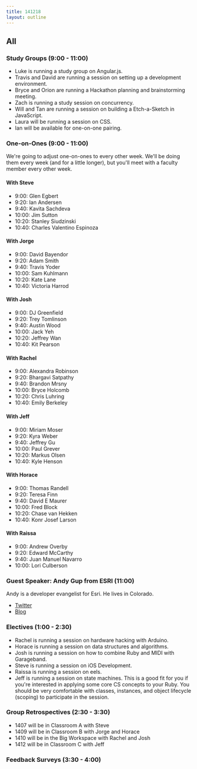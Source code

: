 ```yaml
---
title: 141218
layout: outline
---
```


## All

### Study Groups (9:00 - 11:00)

* Luke is running a study group on Angular.js.
* Travis and David are running a session on setting up a development environment.
* Bryce and Orion are running a Hackathon planning and brainstorming meeting.
* Zach is running a study session on concurrency.
* Will and Tan are running a session on building a Etch-a-Sketch in JavaScript.
* Laura will be running a session on CSS.
* Ian will be available for one-on-one pairing.

### One-on-Ones (9:00 - 11:00)

We're going to adjust one-on-ones to every other week. We'll be doing them every week (and for a little longer), but you'll meet with a faculty member every other week.

#### With Steve

* 9:00:  Glen Egbert
* 9:20:  Ian Andersen
* 9:40:  Kavita Sachdeva
* 10:00: Jim Sutton
* 10:20: Stanley Siudzinski
* 10:40: Charles Valentino Espinoza

#### With Jorge

* 9:00:  David Bayendor
* 9:20:  Adam Smith
* 9:40:  Travis Yoder
* 10:00: Sam Kuhlmann
* 10:20: Kate Lane
* 10:40: Victoria Harrod

#### With Josh

* 9:00:  DJ Greenfield
* 9:20:  Trey Tomlinson
* 9:40:  Austin Wood
* 10:00: Jack Yeh
* 10:20: Jeffrey Wan
* 10:40: Kit Pearson

#### With Rachel

* 9:00:  Alexandra Robinson
* 9:20:  Bhargavi Satpathy
* 9:40:  Brandon Mrsny
* 10:00: Bryce Holcomb
* 10:20: Chris Luhring
* 10:40: Emily Berkeley

#### With Jeff

* 9:00:  Miriam Moser
* 9:20:  Kyra Weber
* 9:40:  Jeffrey Gu
* 10:00: Paul Grever
* 10:20: Markus Olsen
* 10:40: Kyle Henson

#### With Horace

* 9:00:  Thomas Randell
* 9:20:  Teresa Finn
* 9:40:  David E Maurer
* 10:00: Fred Block
* 10:20: Chase van Hekken
* 10:40: Konr Josef Larson

#### With Raissa

* 9:00:  Andrew Overby
* 9:20:  Edward McCarthy
* 9:40:  Juan Manuel Navarro
* 10:00: Lori Culberson

### Guest Speaker: Andy Gup from ESRI (11:00)

Andy is a developer evangelist for Esri. He lives in Colorado.

* [Twitter](https://twitter.com/agup)
* [Blog](http://www.andygup.net)

### Electives (1:00 - 2:30)

* Rachel is running a session on hardware hacking with Arduino.
* Horace is running a session on data structures and algorithms.
* Josh is running a session on how to combine Ruby and MIDI with Garageband.
* Steve is running a session on iOS Development.
* Raissa is running a session on eels.
* Jeff is running a session on state machines. This is a good fit for you if you're
interested in applying some core CS concepts to your Ruby. You should be very comfortable
with classes, instances, and object lifecycle (scoping) to participate in the session.

### Group Retrospectives (2:30 - 3:30)

* 1407 will be in Classroom A with Steve
* 1409 will be in Classroom B with Jorge and Horace
* 1410 will be in the Big Workspace with Rachel and Josh
* 1412 will be in Classroom C with Jeff

### Feedback Surveys (3:30 - 4:00)
